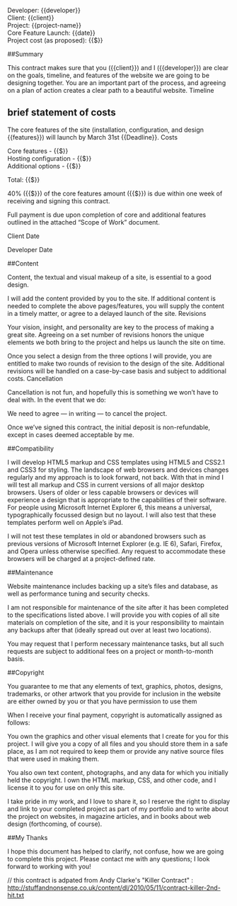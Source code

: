 Developer: {{developer}}  
Client: {{client}}  
Project: {{project-name}}  
Core Feature Launch: {{date}}  
Project cost (as proposed): {{$}}  

##Summary

This contract makes sure that you ({{client}})  and I ({{developer}}) are clear on the goals, timeline, and features of the website we are going to be designing together. You are an important part of the process, and agreeing on a plan of action creates a clear path to a beautiful website. 
Timeline

## brief statement of costs 
The core features  of the site (installation, configuration, and design {{features}}) will launch by March 31st {{Deadline}}.
Costs 

Core features - {{$}}  
Hosting configuration - {{$}}  
Additional options - {{$}}  

Total: {{$}}  

40% ({{$}}) of the core features amount  ({{$}}) is due within one week of receiving and signing this contract.   

Full payment is due upon completion of core and additional features outlined in the attached “Scope of Work” document.  



Client										Date


Developer 										Date




##Content

Content, the textual and visual makeup of a site, is essential to a good design.
 
I will add the content provided by you to the site. If additional content is needed to complete the above pages/features, you will supply the content in a timely matter, or agree to a delayed launch of the site.
Revisions

Your vision, insight, and personality are key to the process of making a great site. Agreeing on a set number of revisions honors the unique elements we both bring to the project and helps us launch the site on time. 

Once you select a design from the three options I will provide, you are entitled to make two rounds of revision to the design of the site. Additional revisions will be handled on a case-by-case basis and subject to additional costs.
Cancellation 

Cancellation is not fun, and hopefully this is something we won’t have to deal with. In the event that we do: 

We need to agree — in writing — to cancel the project. 

Once we’ve signed this contract, the initial deposit is non-refundable, except in cases deemed acceptable by me. 

##Compatibility

I will develop HTML5 markup and CSS templates using HTML5 and CSS2.1 and CSS3 for styling. The landscape of web browsers and devices changes regularly and my approach is to look forward, not back. With that in mind I will test all markup and CSS in current versions of all major desktop browsers. Users of older or less capable browsers or devices will experience a design that is appropriate to the capabilities of their software. For people using Microsoft Internet Explorer 6, this means a universal, typographically focussed design but no layout. I will also test that these templates perform well on Apple’s iPad.

I will not test these templates in old or abandoned browsers such as previous versions of Microsoft Internet Explorer (e.g. IE 6), Safari, Firefox, and Opera unless otherwise specified. Any request to accommodate these browsers will be charged at a project-defined rate.

##Maintenance 

Website maintenance includes backing up a site’s files and database, as well as performance tuning and security checks. 

I am not responsible for maintenance of the site after it has been completed to the specifications listed above. I will provide you with copies of all site materials on completion of the site, and it is your responsibility to maintain any backups after that (ideally spread out over at least two locations). 

You may request that I perform necessary maintenance tasks, but all such requests are subject to additional fees on a project or month-to-month basis. 


##Copyright

You guarantee to me that any elements of text, graphics, photos, designs, trademarks, or other artwork that you provide for inclusion in the website are either owned by you or that you have permission to use them

When I receive your final payment, copyright is automatically assigned as follows:

You own the graphics and other visual elements that I create for you for this project. I will give you a copy of all files and you should store them in a safe place, as I am not required to keep them or provide any native source files that were used in making them.

You also own text content, photographs, and any data for which you initially held the copyright.  I own the HTML markup, CSS, and other code, and I license it to you for use on only this site.

I take pride in my work, and I love to share it, so I  reserve the right to display and link to your completed project as part of my portfolio and to write about the project on websites, in magazine articles, and in books about web design (forthcoming, of course).

##My Thanks


I hope this document has helped to clarify, not confuse, how we are going to complete this project. Please contact me with any questions; I look forward to working with you! 

// this contract is adpated from Andy Clarke's "Killer Contract" : http://stuffandnonsense.co.uk/content/dl/2010/05/11/contract-killer-2nd-hit.txt
